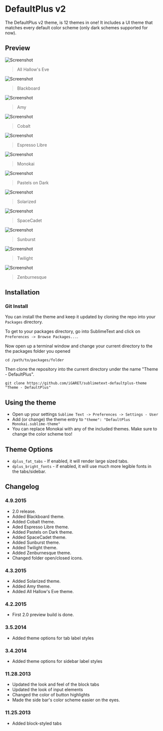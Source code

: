 # DefaultPlus v2
The DefaultPlus v2 theme, is 12 themes in one! It includes a UI theme that matches every default color scheme (only dark schemes supported for now).


## Preview
![Screenshot](https://raw.githubusercontent.com/mediachicken/sublimetext-defaultplus-theme/master/all-hallows-eye.png)
> All Hallow's Eve

![Screenshot](https://raw.githubusercontent.com/mediachicken/sublimetext-defaultplus-theme/master/blackboard.png)
> Blackboard

![Screenshot](https://raw.githubusercontent.com/mediachicken/sublimetext-defaultplus-theme/master/amy.png)
> Amy

![Screenshot](https://raw.githubusercontent.com/mediachicken/sublimetext-defaultplus-theme/master/cobalt.png)
> Cobalt

![Screenshot](https://raw.githubusercontent.com/mediachicken/sublimetext-defaultplus-theme/master/espresso-libre.png)
> Espresso Libre

![Screenshot](https://raw.githubusercontent.com/mediachicken/sublimetext-defaultplus-theme/master/monokai.png)
> Monokai

![Screenshot](https://raw.githubusercontent.com/mediachicken/sublimetext-defaultplus-theme/master/pastels-on-dark.png)
> Pastels on Dark

![Screenshot](https://raw.githubusercontent.com/mediachicken/sublimetext-defaultplus-theme/master/solarized.png)
> Solarized

![Screenshot](https://raw.githubusercontent.com/mediachicken/sublimetext-defaultplus-theme/master/spacecadet.png)
> SpaceCadet

![Screenshot](https://raw.githubusercontent.com/mediachicken/sublimetext-defaultplus-theme/master/sunburst.png)
> Sunburst

![Screenshot](https://raw.githubusercontent.com/mediachicken/sublimetext-defaultplus-theme/master/twilight.png)
> Twilight

![Screenshot](https://raw.githubusercontent.com/mediachicken/sublimetext-defaultplus-theme/master/zenbunesque.png)
> Zenburnesque

## Installation
### Git Install

You can install the theme and keep it updated by cloning the repo into your `Packages` directory.

To get to your packages directory, go into SublimeText and click on `Preferences -> Browse Packages...`.

Now open up a terminal window and change your current directory to the the packages folder you opened

`cd /path/to/packages/folder`


Then clone the repository into the current directory under the name "Theme - DefaultPlus".

`git clone https://github.com/iGARET/sublimetext-defaultplus-theme "Theme - DefaultPlus"`


## Using the theme
- Open up your settings `Sublime Text -> Preferences -> Settings - User`
- Add (or change) the theme entry to `"theme": "DefaultPlus Monokai.sublime-theme"`
- You can replace Monokai with any of the included themes. Make sure to change the color scheme too!


## Theme Options
- `dplus_fat_tabs` - If enabled, it will render large sized tabs.
- `dplus_bright_fonts` - if enabled, it will use much more legible fonts in the tabs/sidebar.


## Changelog
### 4.9.2015
- 2.0 release.
- Added Blackboard theme.
- Added Cobalt theme.
- Aded Espresso Libre theme.
- Added Pastels on Dark theme.
- Added SpaceCadet theme.
- Added Sunburst theme.
- Added Twilight theme.
- Added Zenburnesque theme.
- Changed folder open/closed icons.

### 4.3.2015
- Added Solarized theme.
- Added Amy theme.
- Added All Hallow's Eve theme.

### 4.2.2015
- First 2.0 preview build is done.

### 3.5.2014
- Added theme options for tab label styles

### 3.4.2014
- Added theme options for sidebar label styles

### 11.28.2013
- Updated the look and feel of the block tabs
- Updated the look of input elements
- Changed the color of button highlights
- Made the side bar's color scheme easier on the eyes.

### 11.25.2013
- Added block-styled tabs
